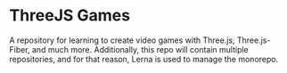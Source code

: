 # ThreeJS Games

A repository for learning to create video games 
with Three.js, Three.js-Fiber, and much more. 
Additionally, this repo will contain multiple 
repositories, and for that reason, Lerna is used 
to manage the monorepo.
